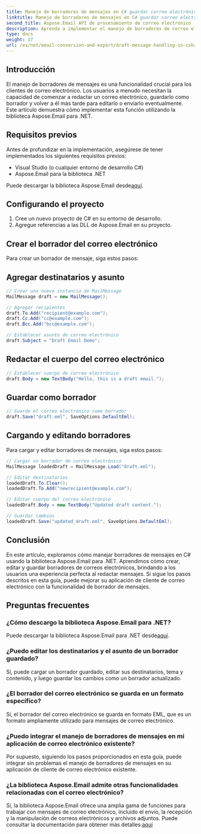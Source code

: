 ```yaml
---
title: Manejo de borradores de mensajes en C# guardar correo electrónico como borrador
linktitle: Manejo de borradores de mensajes en C# guardar correo electrónico como borrador
second_title: Aspose.Email API de procesamiento de correo electrónico .NET
description: Aprenda a implementar el manejo de borradores de correo electrónico en C# usando Aspose.Email para .NET. Cree, edite y guarde borradores sin problemas.
type: docs
weight: 17
url: /es/net/email-conversion-and-export/draft-message-handling-in-csharp-saving-email-as-draft/
---
```


## Introducción

El manejo de borradores de mensajes es una funcionalidad crucial para los clientes de correo electrónico. Los usuarios a menudo necesitan la capacidad de comenzar a redactar un correo electrónico, guardarlo como borrador y volver a él más tarde para editarlo o enviarlo eventualmente. Este artículo demuestra cómo implementar esta función utilizando la biblioteca Aspose.Email para .NET.

## Requisitos previos

Antes de profundizar en la implementación, asegúrese de tener implementados los siguientes requisitos previos:

- Visual Studio (o cualquier entorno de desarrollo C#)
- Aspose.Email para la biblioteca .NET

 Puede descargar la biblioteca Aspose.Email desde[aquí](https://releases.aspose.com/email/net).

## Configurando el proyecto

1. Cree un nuevo proyecto de C# en su entorno de desarrollo.
2. Agregue referencias a las DLL de Aspose.Email en su proyecto.

## Crear el borrador del correo electrónico

Para crear un borrador de mensaje, siga estos pasos:

## Agregar destinatarios y asunto

```csharp
// Crear una nueva instancia de MailMessage
MailMessage draft = new MailMessage();

// Agregar recipientes
draft.To.Add("recipient@example.com");
draft.Cc.Add("cc@example.com");
draft.Bcc.Add("bcc@example.com");

// Establecer asunto de correo electrónico
draft.Subject = "Draft Email Demo";
```

## Redactar el cuerpo del correo electrónico

```csharp
// Establecer cuerpo de correo electrónico
draft.Body = new TextBody("Hello, this is a draft email.");
```

## Guardar como borrador

```csharp
// Guarde el correo electrónico como borrador
draft.Save("draft.eml", SaveOptions.DefaultEml);
```

## Cargando y editando borradores

Para cargar y editar borradores de mensajes, siga estos pasos:

```csharp
// Cargar un borrador de correo electrónico
MailMessage loadedDraft = MailMessage.Load("draft.eml");

// Editar destinatarios
loadedDraft.To.Clear();
loadedDraft.To.Add("newrecipient@example.com");

// Editar cuerpo del correo electrónico
loadedDraft.Body = new TextBody("Updated draft content.");

// Guardar cambios
loadedDraft.Save("updated_draft.eml", SaveOptions.DefaultEml);
```

## Conclusión

En este artículo, exploramos cómo manejar borradores de mensajes en C# usando la biblioteca Aspose.Email para .NET. Aprendimos cómo crear, editar y guardar borradores de correos electrónicos, brindando a los usuarios una experiencia perfecta al redactar mensajes. Si sigue los pasos descritos en esta guía, puede mejorar su aplicación de cliente de correo electrónico con la funcionalidad de borrador de mensajes.

## Preguntas frecuentes

### ¿Cómo descargo la biblioteca Aspose.Email para .NET?

 Puede descargar la biblioteca Aspose.Email para .NET desde[aquí](https://releases.aspose.com/email/net).

### ¿Puedo editar los destinatarios y el asunto de un borrador guardado?

Sí, puede cargar un borrador guardado, editar sus destinatarios, tema y contenido, y luego guardar los cambios como un borrador actualizado.

### ¿El borrador del correo electrónico se guarda en un formato específico?

Sí, el borrador del correo electrónico se guarda en formato EML, que es un formato ampliamente utilizado para mensajes de correo electrónico.

### ¿Puedo integrar el manejo de borradores de mensajes en mi aplicación de correo electrónico existente?

Por supuesto, siguiendo los pasos proporcionados en esta guía, puede integrar sin problemas el manejo de borradores de mensajes en su aplicación de cliente de correo electrónico existente.

### ¿La biblioteca Aspose.Email admite otras funcionalidades relacionadas con el correo electrónico?

 Sí, la biblioteca Aspose.Email ofrece una amplia gama de funciones para trabajar con mensajes de correo electrónico, incluido el envío, la recepción y la manipulación de correos electrónicos y archivos adjuntos. Puede consultar la documentación para obtener más detalles:[aquí](https://reference.aspose.com)